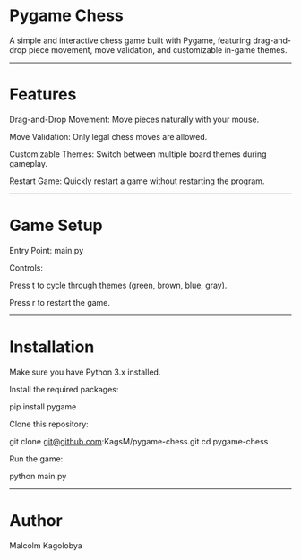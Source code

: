 # Pygame Chess

A simple and interactive chess game built with Pygame, featuring drag-and-drop piece movement, move validation, and customizable in-game themes.

---

# Features

Drag-and-Drop Movement: Move pieces naturally with your mouse.

Move Validation: Only legal chess moves are allowed.

Customizable Themes: Switch between multiple board themes during gameplay.

Restart Game: Quickly restart a game without restarting the program.

---

# Game Setup

Entry Point: main.py

Controls:

Press t to cycle through themes (green, brown, blue, gray).

Press r to restart the game.

---

# Installation

Make sure you have Python 3.x installed.

Install the required packages:

pip install pygame


Clone this repository:

git clone git@github.com:KagsM/pygame-chess.git
cd pygame-chess


Run the game:

python main.py

---

# Author
Malcolm Kagolobya